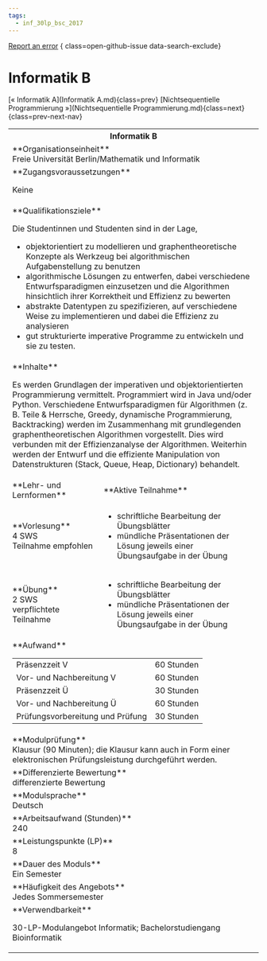 ```yaml
---
tags:
  - inf_30lp_bsc_2017
---
```

[Report an error](https://github.com/SGSSGene/FUB-SUP/issues/new?title=Error%20in%20%22Informatik%20B%22&body=There%20seems%20to%20be%20an%20error%20in%20module%20%22Informatik%20B%22%2E%0A%0A%3CDescribe%20here%20a%20slightly%20more%20detailed%20description%20of%20what%20is%20wrong%3E&labels=bug)
{ class=open-github-issue data-search-exclude}

# Informatik B

[« Informatik A](Informatik A.md){class=prev}
[Nichtsequentielle Programmierung »](Nichtsequentielle Programmierung.md){class=next}
{class=prev-next-nav}

<table markdown id="moduledesc">
<tr markdown class="moduledesc_head"><th colspan="2">Informatik B </th></tr>
<tr markdown><td colspan="2">**Organisationseinheit**   <br>Freie Universität Berlin/Mathematik und Informatik</td></tr>


<tr markdown><td colspan="2">**Zugangsvoraussetzungen** <br>

Keine


</td></tr>
<tr markdown><td colspan="2">**Qualifikationsziele**    <br>

Die Studentinnen und Studenten sind in der Lage,

- objektorientiert zu modellieren und graphentheoretische Konzepte als
  Werkzeug bei algorithmischen Aufgabenstellung zu benutzen
- algorithmische Lösungen zu entwerfen, dabei verschiedene
  Entwurfsparadigmen einzusetzen und die Algorithmen hinsichtlich ihrer
  Korrektheit und Effizienz zu bewerten
- abstrakte Datentypen zu spezifizieren, auf verschiedene Weise zu
  implementieren und dabei die Effizienz zu analysieren
- gut strukturierte imperative Programme zu entwickeln und sie zu testen.


</td></tr>
<tr markdown><td colspan="2">**Inhalte**                <br>

Es werden Grundlagen der imperativen und objektorientierten Programmierung
vermittelt. Programmiert wird in Java und/oder Python. Verschiedene
Entwurfsparadigmen für Algorithmen (z. B. Teile & Herrsche, Greedy,
dynamische Programmierung, Backtracking) werden im Zusammenhang mit
grundlegenden graphentheoretischen Algorithmen vorgestellt. Dies wird
verbunden mit der Effizienzanalyse der Algorithmen. Weiterhin werden der
Entwurf und die effiziente Manipulation von Datenstrukturen (Stack, Queue,
Heap, Dictionary) behandelt.


</td></tr>

<tr markdown><td>**Lehr- und Lernformen**</td><td>**Aktive Teilnahme**</td></tr>
<tr markdown><td> **Vorlesung** <br>4 SWS <br> Teilnahme empfohlen</td><td>

- schriftliche Bearbeitung der Übungsblätter
- mündliche Präsentationen der Lösung jeweils einer Übungsaufgabe in der Übung
</td></tr>
<tr markdown><td> **Übung** <br>2 SWS <br> verpflichtete Teilnahme</td><td>

- schriftliche Bearbeitung der Übungsblätter
- mündliche Präsentationen der Lösung jeweils einer Übungsaufgabe in der Übung
</td></tr>
<tr markdown><td colspan="2">**Aufwand**                <br>
<table class="aufwand_table">
<tr><td>Präsenzzeit V</td><td>60 Stunden</td></tr>
<tr><td>Vor- und Nachbereitung V</td><td>60 Stunden</td></tr>
<tr><td>Präsenzzeit Ü</td><td>30 Stunden</td></tr>
<tr><td>Vor- und Nachbereitung Ü</td><td>60 Stunden</td></tr>
<tr><td>Prüfungsvorbereitung und Prüfung</td><td>30 Stunden</td></tr>
</table>

</td></tr>
<tr markdown><td colspan="2">**Modulprüfung**             <br>Klausur (90 Minuten); die Klausur kann auch in Form einer elektronischen
Prüfungsleistung durchgeführt werden.


</td></tr>
<tr markdown><td colspan="2">**Differenzierte Bewertung** <br>differenzierte Bewertung

</td></tr>
<tr markdown><td colspan="2">**Modulsprache**             <br>Deutsch</td></tr>
<tr markdown><td colspan="2">**Arbeitsaufwand (Stunden)** <br>240</td></tr>
<tr markdown><td colspan="2">**Leistungspunkte (LP)**     <br>8</td></tr>
<tr markdown><td colspan="2">**Dauer des Moduls**         <br>Ein Semester</td></tr>
<tr markdown><td colspan="2">**Häufigkeit des Angebots**  <br>Jedes Sommersemester</td></tr>
<tr markdown><td colspan="2">**Verwendbarkeit**           <br>

30-LP-Modulangebot Informatik; Bachelorstudiengang Bioinformatik


</td></tr>

</table>

